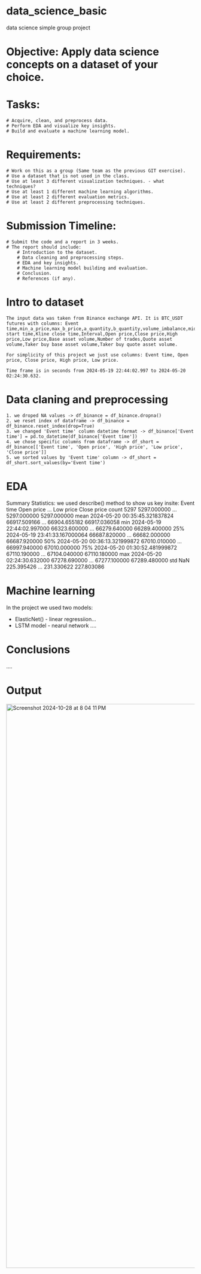 # data_science_basic
data science simple group project

# Objective: Apply data science concepts on a dataset of your choice.

# Tasks:
    # Acquire, clean, and preprocess data.
    # Perform EDA and visualize key insights.
	# Build and evaluate a machine learning model.

# Requirements:
    # Work on this as a group (Same team as the previous GIT exercise).
    # Use a dataset that is not used in the class.
    # Use at least 3 different visualization techniques. - what techniques?
    # Use at least 1 different machine learning algorithms.
    # Use at least 2 different evaluation metrics.
    # Use at least 2 different preprocessing techniques.

# Submission Timeline:
    # Submit the code and a report in 3 weeks.
    # The report should include:
        # Introduction to the dataset.
        # Data cleaning and preprocessing steps.
        # EDA and key insights.
        # Machine learning model building and evaluation.
        # Conclusion.
        # References (if any).

# Intro to dataset
	The input data was taken from Binance exchange API. It is BTC_USDT futures with columns: Event time,min_a_price,max_b_price,a_quantity,b_quantity,volume_imbalance,mid_price,micro_price,Kline start time,Kline close time,Interval,Open price,Close price,High price,Low price,Base asset volume,Number of trades,Quote asset volume,Taker buy base asset volume,Taker buy quote asset volume.
	
	For simplicity of this project we just use columns: Event time, Open price, Close price, High price, Low price.
 	
  	Time frame is in seconds from 2024-05-19 22:44:02.997 to 2024-05-20 02:24:30.632.

# Data claning and preprocessing
 	1. we droped NA values -> df_binance = df_binance.dropna()
 	2. we reset index of dataframe -> df_binance = df_binance.reset_index(drop=True)
 	3. we changed 'Event time' column datetime format -> df_binance['Event time'] = pd.to_datetime(df_binance['Event time'])
 	4. we chose specific columns from dataframe -> df_short = df_binance[['Event time', 'Open price', 'High price', 'Low price', 'Close price']]
 	5. we sorted values by 'Event time' column -> df_short = df_short.sort_values(by='Event time')

# EDA
Summary Statistics:
we used describe() method to show us key insite:
                          Event time    Open price  ...     Low price   Close price
count                           5297   5297.000000  ...   5297.000000   5297.000000
mean   2024-05-20 00:35:45.321837824  66917.509166  ...  66904.655182  66917.036058
min       2024-05-19 22:44:02.997000  66323.600000  ...  66279.640000  66289.400000
25%    2024-05-19 23:41:33.167000064  66687.820000  ...  66682.000000  66687.920000
50%    2024-05-20 00:36:13.321999872  67010.010000  ...  66997.940000  67010.000000
75%    2024-05-20 01:30:52.481999872  67110.190000  ...  67104.040000  67110.180000
max       2024-05-20 02:24:30.632000  67278.690000  ...  67277.100000  67289.480000
std                              NaN    225.395426  ...    231.330622    227.803086


# Machine learning
In the project we used two models:
- ElasticNet() - linear regressiion...
- LSTM model - nearul network ....

# Conclusions
....


# Output
<img width="1507" alt="Screenshot 2024-10-28 at 8 04 11 PM" src="https://github.com/user-attachments/assets/93d62aaf-5e50-4700-8257-115562f78a7a">
